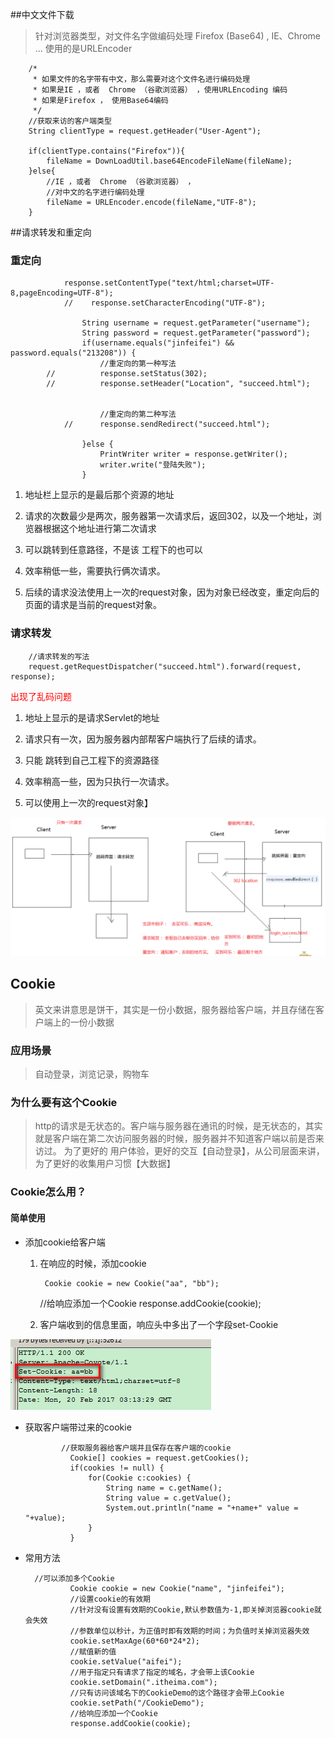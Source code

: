 ##中文文件下载

> 针对浏览器类型，对文件名字做编码处理 Firefox (Base64) , IE、Chrome ... 使用的是URLEncoder

		/*
		 * 如果文件的名字带有中文，那么需要对这个文件名进行编码处理
		 * 如果是IE ，或者  Chrome （谷歌浏览器） ，使用URLEncoding 编码
		 * 如果是Firefox ， 使用Base64编码
		 */
		//获取来访的客户端类型
		String clientType = request.getHeader("User-Agent");
		
		if(clientType.contains("Firefox")){
			fileName = DownLoadUtil.base64EncodeFileName(fileName);
		}else{
			//IE ，或者  Chrome （谷歌浏览器） ，
			//对中文的名字进行编码处理
			fileName = URLEncoder.encode(fileName,"UTF-8");
		}
##请求转发和重定向
### 重定向

			    response.setContentType("text/html;charset=UTF-8,pageEncoding=UTF-8");
				//    response.setCharacterEncoding("UTF-8");
			
					String username = request.getParameter("username");
				    String password = request.getParameter("password");
				    if(username.equals("jinfeifei") && password.equals("213208")) {
				    	//重定向的第一种写法
			//	    	response.setStatus(302);
			//	    	response.setHeader("Location", "succeed.html");


				    	//重定向的第二种写法
				//    	response.sendRedirect("succeed.html");

				    }else {
				    	PrintWriter writer = response.getWriter();
				    	writer.write("登陆失败");
				    }


1. 地址栏上显示的是最后那个资源的地址

2. 请求的次数最少是两次，服务器第一次请求后，返回302，以及一个地址，浏览器根据这个地址进行第二次请求

3. 可以跳转到任意路径，不是该 工程下的也可以

4. 效率稍低一些，需要执行俩次请求。

5. 后续的请求没法使用上一次的request对象，因为对象已经改变，重定向后的页面的请求是当前的request对象。
### 请求转发

		//请求转发的写法
	    request.getRequestDispatcher("succeed.html").forward(request, response);

<font color = "red">出现了乱码问题</font>

1. 地址上显示的是请求Servlet的地址

2. 请求只有一次，因为服务器内部帮客户端执行了后续的请求。

3. 只能 跳转到自己工程下的资源路径

4. 效率稍高一些，因为只执行一次请求。

5. 可以使用上一次的request对象】

![icon](img/img01.png)

## Cookie
> 英文来讲意思是饼干，其实是一份小数据，服务器给客户端，并且存储在客户端上的一份小数据

### 应用场景

> 自动登录，浏览记录，购物车

### 为什么要有这个Cookie

> http的请求是无状态的。客户端与服务器在通讯的时候，是无状态的，其实就是客户端在第二次访问服务器的时候，服务器并不知道客户端以前是否来访过。  为了更好的 用户体验，更好的交互【自动登录】，从公司层面来讲，为了更好的收集用户习惯【大数据】

### Cookie怎么用？
#### 简单使用
* 添加cookie给客户端
	1. 在响应的时候，添加cookie
		
			Cookie cookie = new Cookie("aa", "bb"); 
		//给响应添加一个Cookie
		response.addCookie(cookie);
	2. 客户端收到的信息里面，响应头中多出了一个字段set-Cookie

![icon](img/img02.png)
* 获取客户端带过来的cookie

		      //获取服务器给客户端并且保存在客户端的cookie
				Cookie[] cookies = request.getCookies();
				if(cookies != null) {
					for(Cookie c:cookies) {
						String name = c.getName();
						String value = c.getValue();
						System.out.println("name = "+name+" value = "+value);
					}
				}
* 常用方法

		//可以添加多个Cookie
				Cookie cookie = new Cookie("name", "jinfeifei");
				//设置cookie的有效期
				//针对没有设置有效期的Cookie,默认参数值为-1,即关掉浏览器cookie就会失效
				//参数单位以秒计，为正值时即有效期的时间；为负值时关掉浏览器失效
				cookie.setMaxAge(60*60*24*2); 
				//赋值新的值
				cookie.setValue("aifei");
				//用于指定只有请求了指定的域名，才会带上该Cookie
				cookie.setDomain(".itheima.com");
				//只有访问该域名下的CookieDemo的这个路径才会带上Cookie
				cookie.setPath("/CookieDemo");
				//给响应添加一个Cookie
				response.addCookie(cookie);